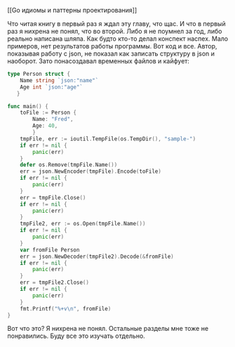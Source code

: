 [[Go идиомы и паттерны проектирования]]

Что читая книгу в первый раз я ждал эту главу, что щас. И что в первый раз я нихрена не понял, что во второй. Либо я не поумнел за год, либо реально написана шляпа. Как будто кто-то делал конспект наспех. Мало примеров, нет результатов работы программы. Вот код и все. Автор, показывая работу с json, не показал как записать структуру в json и наоборот. Зато понасоздавал временных файлов и кайфует:
```go
type Person struct {
    Name string `json:"name"`
    Age int `json:"age"`
   }

func main() {
	toFile := Person {
	    Name: "Fred",
	    Age: 40,
		}
	tmpFile, err := ioutil.TempFile(os.TempDir(), "sample-")
    if err != nil {
        panic(err)
    }
    defer os.Remove(tmpFile.Name())
    err = json.NewEncoder(tmpFile).Encode(toFile)
    if err != nil {
        panic(err)
    }
    err = tmpFile.Close()
    if err != nil {
        panic(err)
    }
    tmpFile2, err := os.Open(tmpFile.Name())
    if err != nil {
        panic(err)
    }
    var fromFile Person
    err = json.NewDecoder(tmpFile2).Decode(&fromFile)
    if err != nil {
        panic(err)
    }
    err = tmpFile2.Close()
    if err != nil {
        panic(err)
    }
    fmt.Printf("%+v\n", fromFile)
}
```
Вот что это? Я нихрена не понял.
Остальные разделы мне тоже не понравились. Буду все это изучать отдельно.

